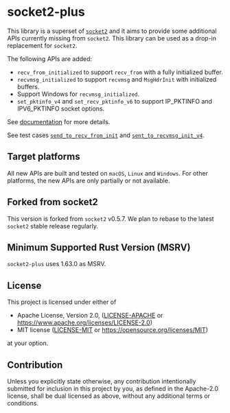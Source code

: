# socket2-plus

This library is a superset of [`socket2`](https://crates.io/crates/socket2) and it aims to provide some additional APIs currently missing from `socket2`. This library can be used as a drop-in replacement for `socket2`.

The following APIs are added:

- `recv_from_initialized` to support `recv_from` with a fully initialized buffer.
- `recvmsg_initialized` to support `recvmsg` and `MsgHdrInit` with initialized buffers.
- Support Windows for `recvmsg_initialized`.
- `set_pktinfo_v4` and `set_recv_pktinfo_v6` to support IP_PKTINFO and IPV6_PKTINFO socket options.

See [documentation](https://docs.rs/socket2-plus) for more details.

See test cases [`send_to_recv_from_init`](tests/socket.rs#770) and [`sent_to_recvmsg_init_v4`](tests/socket.rs#856).

## Target platforms

All new APIs are built and tested on `macOS`, `Linux` and `Windows`. For other platforms, the new APIs are only partially or not available.

## Forked from socket2

This version is forked from `socket2` v0.5.7. We plan to rebase to the latest `socket2` stable release regularly.

## Minimum Supported Rust Version (MSRV)

`socket2-plus` uses 1.63.0 as MSRV.

## License

This project is licensed under either of

 * Apache License, Version 2.0, ([LICENSE-APACHE](LICENSE-APACHE) or
   https://www.apache.org/licenses/LICENSE-2.0)
 * MIT license ([LICENSE-MIT](LICENSE-MIT) or
   https://opensource.org/licenses/MIT)

at your option.

## Contribution

Unless you explicitly state otherwise, any contribution intentionally submitted
for inclusion in this project by you, as defined in the Apache-2.0 license,
shall be dual licensed as above, without any additional terms or conditions.
